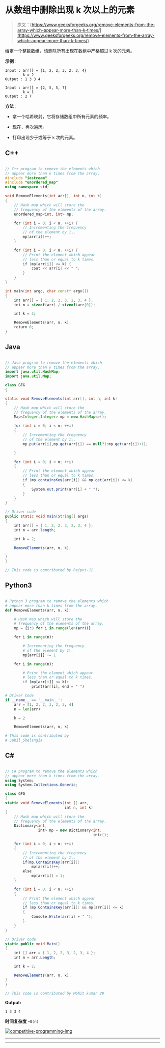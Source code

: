 # 从数组中删除出现 k 次以上的元素

> 原文：[https://www.geeksforgeeks.org/remove-elements-from-the-array-which-appear-more-than-k-times/](https://www.geeksforgeeks.org/remove-elements-from-the-array-which-appear-more-than-k-times/)

给定一个整数数组，请删除所有出现在数组中严格超过 k 次的元素。

**示例**：

```
Input : arr[] = {1, 2, 2, 3, 2, 3, 4}
        k = 2
Output : 1 3 3 4

Input : arr[] = {2, 5, 5, 7}
        k = 1
Output : 2 7

```

**方法**：

*   拿一个哈希映射，它将存储数组中所有元素的频率。

*   现在，再次遍历。

*   打印出现少于或等于 k 次的元素。

## C++

```cpp

// C++ program to remove the elements which 
// appear more than k times from the array. 
#include "iostream" 
#include "unordered_map" 
using namespace std; 

void RemoveElements(int arr[], int n, int k) 
{ 
    // Hash map which will store the 
    // frequency of the elements of the array. 
    unordered_map<int, int> mp; 

    for (int i = 0; i < n; ++i) { 
        // Incrementing the frequency 
        // of the element by 1\. 
        mp[arr[i]]++; 
    } 

    for (int i = 0; i < n; ++i) { 
        // Print the element which appear 
        // less than or equal to k times. 
        if (mp[arr[i]] <= k) { 
            cout << arr[i] << " "; 
        } 
    } 
} 

int main(int argc, char const* argv[]) 
{ 
    int arr[] = { 1, 2, 2, 3, 2, 3, 4 }; 
    int n = sizeof(arr) / sizeof(arr[0]); 

    int k = 2; 

    RemoveElements(arr, n, k); 
    return 0; 
} 

```

## Java

```java

// Java program to remove the elements which 
// appear more than k times from the array. 
import java.util.HashMap; 
import java.util.Map; 

class GFG  
{  

static void RemoveElements(int arr[], int n, int k) 
{ 
    // Hash map which will store the 
    // frequency of the elements of the array. 
    Map<Integer,Integer> mp = new HashMap<>(); 

    for (int i = 0; i < n; ++i) 
    { 
        // Incrementing the frequency 
        // of the element by 1\. 
        mp.put(arr[i],mp.get(arr[i]) == null?1:mp.get(arr[i])+1); 

    } 

    for (int i = 0; i < n; ++i)  
    { 
        // Print the element which appear 
        // less than or equal to k times. 
        if (mp.containsKey(arr[i]) && mp.get(arr[i]) <= k) 
        { 
            System.out.print(arr[i] + " "); 
        } 
    } 
} 

// Driver code  
public static void main(String[] args)  
{ 
    int arr[] = { 1, 2, 2, 3, 2, 3, 4 }; 
    int n = arr.length; 

    int k = 2; 

    RemoveElements(arr, n, k); 

} 
} 

// This code is contributed by Rajput-Ji 

```

## Python3

```py

# Python 3 program to remove the elements which 
# appear more than k times from the array. 
def RemoveElements(arr, n, k): 

    # Hash map which will store the 
    # frequency of the elements of the array. 
    mp = {i:0 for i in range(len(arr))} 

    for i in range(n): 

        # Incrementing the frequency 
        # of the element by 1\. 
        mp[arr[i]] += 1

    for i in range(n): 

        # Print the element which appear 
        # less than or equal to k times. 
        if (mp[arr[i]] <= k): 
            print(arr[i], end = " ") 

# Driver Code     
if __name__ == '__main__': 
    arr = [1, 2, 2, 3, 2, 3, 4] 
    n = len(arr) 

    k = 2

    RemoveElements(arr, n, k) 

# This code is contributed by 
# Sahil_Shelangia 

```

## C#

```cs

// C# program to remove the elements which 
// appear more than k times from the array. 
using System; 
using System.Collections.Generic; 

class GFG  
{  
static void RemoveElements(int [] arr,  
                           int n, int k) 
{ 
    // Hash map which will store the 
    // frequency of the elements of the array. 
    Dictionary<int,  
               int> mp = new Dictionary<int, 
                                        int>(); 

    for (int i = 0; i < n; ++i) 
    { 
        // Incrementing the frequency 
        // of the element by 1\. 
        if(mp.ContainsKey(arr[i])) 
            mp[arr[i]]++; 
        else
            mp[arr[i]] = 1; 
    } 

    for (int i = 0; i < n; ++i)  
    { 
        // Print the element which appear 
        // less than or equal to k times. 
        if (mp.ContainsKey(arr[i]) && mp[arr[i]] <= k) 
        { 
            Console.Write(arr[i] + " "); 
        } 
    } 
} 

// Driver code  
static public void Main()  
{ 
    int [] arr = { 1, 2, 2, 3, 2, 3, 4 }; 
    int n = arr.Length; 

    int k = 2; 

    RemoveElements(arr, n, k); 
} 
} 

// This code is contributed by Mohit kumar 29 

```

**Output:**

```
1 3 3 4

```

**时间复杂度** –`O(n)`

[![competitive-programming-img](img/5211864e7e7a28eeeb039fa5d6073a24.png)](https://practice.geeksforgeeks.org/courses/competitive-programming-live?utm_source=geeksforgeeks&utm_medium=article&utm_campaign=gfg_article_cp)

* * *

* * *



